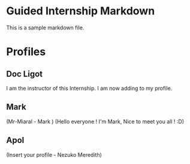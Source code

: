 # Guided Internship Markdown

This is a sample markdown file. 

# Profiles

## Doc Ligot

I am the instructor of this Internship. I am now adding to my profile. 

## Mark

(Mr-Miaral - Mark )
(Hello everyone ! I'm Mark, Nice to meet you all ! :D)
## Apol 

(Insert your profile - Nezuko Meredith)